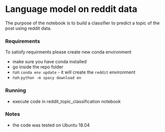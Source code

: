 # Language model on reddit data

The purpose of the notebook is to build a classifier to predict a topic of the post using reddit data. 

### Requirements

To satisfy requirments please create new conda environment
* make sure you have conda installed
* go inside the repo folder
* run `conda env update` - it will create the `reddit` environment
* run `python -m spacy download en`

### Running
* execute code in reddit_topic_classification notebook

### Notes
* the code was tested on Ubuntu 18.04